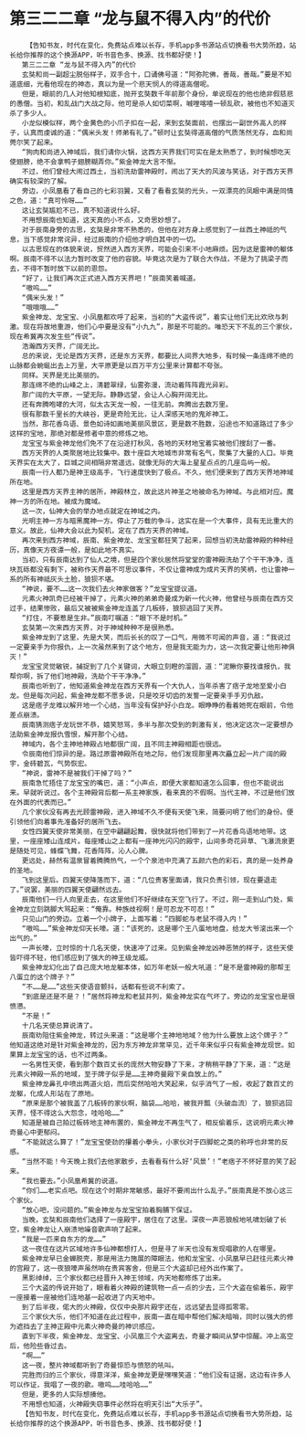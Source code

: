# 第三二二章 “龙与鼠不得入内”的代价
        【告知书友，时代在变化，免费站点难以长存，手机app多书源站点切换看书大势所趋，站长给你推荐的这个换源APP，听书音色多、换源、找书都好使！】
       第三二二章 “龙与鼠不得入内”的代价
       玄奘和尚一副超尘脱俗样子，双手合十，口诵佛号道：“阿弥陀佛，善哉，善哉。”要是不知道底细，光看他现在的神态，真以为是一个悲天悯人的得道高僧呢。
       但是，眼前的几人对他知根知底，抛开玄奘数千年前那个身份，单说现在的他也绝非假慈悲的愚僧。当初，和乱战门大战之际，他可是杀人如切菜啊，嘁哩喀喳一顿乱砍，被他也不知道灭杀了多少人。
       小龙似模似样，两个金黄色的小爪子扣在一起，来到玄奘面前，也摆出一副世外高人的样子，认真而虔诚的道：“偶米头发！师弟有礼了。”顿时让玄奘得道高僧的气质荡然无存，血和尚莞尔笑了起来。
       “狗肉和尚进入神域后，我们请你火锅，这西方天界我们可实在是太熟悉了，到时候想吃天使翅膀，绝不会拿鸭子翅膀糊弄你。”紫金神龙大言不惭。
       不过，他们曾经大闹过西土，当初洗劫雷神殿时，闹出了天大的风波与笑话，对于西方天界确实有较深的了解。
       旁边，小凤凰看了看自己的七彩羽翼，又看了看看玄奘的光头，一双漂亮的凤眼中满是同情之色，道：“真可怜呀……”
       这让玄奘尴尬不已，真不知道说什么好。
       不用想辰南也知道，这天真的小不点，又奇思妙想了。
       对于辰南身旁的古思，玄奘是非常不熟悉的，但他在对方身上感觉到了一丝西土神祗的气息，当下感觉非常诧异，经过辰南的介绍他才明白其中的一切。
       以古思现在的体貌来说，贸然进入西方天界，可能会引来不小地麻烦。因为这是雷神的躯体啊。辰南不得不以法力暂时改变了他的容貌。毕竟这次是为了联合大作战，不是为了挑梁子而去，不得不暂时放下以前的恩怨。
       “好了，让我们再次正式进入西方天界吧！”辰南笑着喊道。
       “嗷呜……”
       “偶米头发！”
       “哦哦哦……”
       紫金神龙、龙宝宝、小凤凰都欢呼了起来，当初的“大盗传说”，着实让他们无比欢欣与刺激。现在将故地重游，他们心中要是没有“小九九”，那是不可能的。唯恐天下不乱的三个家伙，现在希冀再次发生些“传说”。
       浩瀚西方天界，广阔无比。
       总的来说，无论是西方天界，还是东方天界，都要比人间界大地多，有时候一条连绵不绝的山脉都会蜿蜒出去上万里，大平原更是以百万平方公里来计算都不夸张。
       同样。天界是无比美丽的。
       那连绵不绝的山峰之上，清碧翠绿，仙雾弥漫，流动着阵阵霞光异彩。
       那广阔的大平原，一望无际。静静远望，会让人心胸开阔无比。
       还有奔腾咆哮的大河，似太古天龙一般，一往无前。奔腾出去数万里。
       很有那数千里长的大峡谷，更是奇险无比，让人深感天地的鬼斧神工。
       当然，那花香鸟语、景色如诗如画地美丽风景区，更是数不胜数，沿途也不知道路过了多少这样的宝地，那绝对都是修者中意的修炼之地。
       龙宝宝与紫金神龙他们免不了在沿途打秋风，各地的天材地宝着实被他们搜刮了一番。
       西方天界的人类聚居地比较集中。数十座巨大地城市非常有名气，聚集了大量的人口。毕竟天界实在太大了，巨城之间相隔非常遥远，就像无际的大海上星星点点的几座岛屿一般。
       辰南一行人都乃是神王级高手，飞行速度快到了极点。不久，他们便来到了西方天界地神域所在地。
       这里是西方天界主神的居所，神殿林立，故此这片神圣之地被命名为神域。与此相对应。魔神一方的所在地。被成为魔域。
       这一次，仙神大会的举办地点就定在神域之内。
       光明主神一方与暗黑魔神一方。停止了万载的争斗，这实在是一个大事件，具有无比重大的意义。故此，仙神大会以此为契机，定在了西方天界的神域。
       再次来到西方神域，辰南、紫金神龙、龙宝宝都狂笑了起来，回想当初洗劫雷神殿的种种经历，真像天方夜谭一般，是如此地不真实。
       当初，只有辰南达到了仙人之境，但是四个家伙居然将堂堂的雷神殿洗劫了个干干净净，连块瓦砾都没有剩下，被称作天界最不可思议事件，不仅让雷神成为成片天界的笑柄，也让雷神一系的所有神祗灰头土脸，狼狈不堪。
       “神说，要不……这一次我们去火神家做客？”龙宝宝提议道。
       元素火神凯奇已经被干掉了，元素火神的弟弟奇曼成为新一代火神，他曾经与辰南在西方交过手，结果惨败，最后又被被紫金神龙连盖了几板砖，狼狈逃回了天界。
       “打住，不要惹是生非。”辰南叮嘱道：“眼下不是时机。”
       玄奘第一次来西方天界，对于神域种种不是很熟悉。
       紫金神龙到了这里，先是大笑，而后长长的叹了一口气，用微不可闻的声音，道：“我说过一定要亲手为你报仇，上一次虽然来到了这个地方，但是我无能为力，这一次我定要让他形神俱灭！”
       龙宝宝灵觉敏锐，捕捉到了几个关键词，大眼立刻瞪的溜圆，道：“泥鳅你要找谁报仇，我帮你啊，拆了他们地神殿，洗劫个干干净净。”
       辰南也听到了，他知道紫金神龙在西方天界有一个大仇人，当年杀害了痞子龙地至爱小白龙。但是每次问起，紫金神龙都不愿多说，只是咬牙切齿的发誓一定要亲手手刃仇敌。
       这是痞子龙难以解开地一个心结，当年没有保护好小白龙。眼睁睁的看着她死在眼前，令他差点崩溃。
       辰南猜测痞子龙玩世不恭，嬉笑怒骂，多半与那次受到的刺激有关，他决定这次一定要想办法助紫金神龙报仇雪恨，解开那个心结。
       神域内，各个主神地神殿占地都很广阔，且不同主神殿相距也很远。
       令辰南他们惊异的是。路过原雷神殿所在地之际，他们发现那里再次矗立起一片广阔的殿宇，金砖碧瓦，气势恢宏。
       “神说，雷神不是被我们干掉了吗？”
       辰南急忙捂住了龙宝宝的嘴巴，道：“小声点，即便大家都知道怎么回事，但也不能说出来。早就听说过。各个主神殿背后都一系主神家族，看来真的不假啊。当代主神，不过是他们放在外面的代表而已。”
       几个家伙没有再去光顾雷神殿，进入神域不久不便有天使飞来，简要问明了他们的身份。便引领他们向着事先准备好的居所飞去。
       女性四翼天使非常美丽，在空中翩翩起舞，很快就将他们带到了一片花香鸟语地地带。这里，一座座矮山连成片。每座矮山之上都有一座神光闪闪的殿宇，山间多奇花异草、飞瀑流泉更是随处可见，蜂蝶飞舞，花香阵阵，沁人心脾。
       更远处，赫然有温泉冒着腾腾热气，一个个泉池中充满了五颜六色的彩石，真的是一处养身的圣地。
       飞到这里后。四翼天使降落而下，道：“几位贵客里面请，我只负责引领，现在要退走了。”说罢，美丽的四翼天使翩然远去。
       辰南他们一行人向里走去，在这里他们不好继续在天空飞行了。不过，刚一走到山门处，紫金神龙立刻跳脚大骂起来：“俺靠。种族歧视啊！是可忍龙不可忍！”
       只见山门的旁边。立着一个小牌子，上面写着：“四脚蛇与老鼠不得入内！”
       “嗷呜……”紫金神龙仰天长嚎。道：“该死的，这是哪个王八蛋地地盘，给龙大爷滚出来一个出气的。”
       一声长嚎，立时惊的十几名天使，快速冲了过来。见到紫金神龙凶神恶煞的样子，这些天使皆吓得不轻，他们感应到了强大的神王级龙威。
       紫金神龙幻化出了自己庞大地龙躯本体，如万年老妖一般大吼道：“是不是雷神殿的那帮王八蛋立的这个牌子？”
       “不……是……”这些天使语音颤抖，话都有些说不利索了。
       “到底是还是不是？！”居然将神龙和老鼠并列，紫金神龙实在气坏了。旁边的龙宝宝也是很愤懑。
       “不是！”
       十几名天使总算说清了。
       辰南劝阻住紫金神龙，转过头来道：“这是哪个主神地地域？他为什么要放上这个牌子？” 他知道这绝对是针对紫金神龙的，因为东方神龙非常罕见，近千年来似乎只有紫金神龙现世。如果算上龙宝宝的话，也不过两条。
       一名男性天使，看到那个数百丈长的庞然大物安静了下来，才稍稍平静了下来，道：“这是元素火神殿一系的地域，至于牌子似乎是……主神奇曼殿下亲自放上的。”
       紫金神龙鼻孔中喷出两道火焰，而后突然哈哈大笑起来，似乎消气了一般，收起了数百丈的龙躯，化成人形站在了原地。
       “原来是那个被我盖了几板砖的家伙啊，脑袋……哈哈，被我开瓢（头破血流）了，狼狈逃回天界，怪不得这么大怨念，哇哈哈……”
       知道是被自己拍过板砖地主神布置的，紫金神龙不再生气了，相反偷着乐，这说明元素火神奇曼心中更郁闷。
       “不能就这么算了！”龙宝宝使劲的攥着小拳头，小家伙对于四脚蛇之类的称呼也非常的反感。
       “当然不能！今天晚上我们去他家散步，去看看有什么好‘风景’！”老痞子不怀好意的笑了起来。
       “我也要去。”小凤凰希冀的说道。
       “你们……老实点吧。现在这个时期非常敏感，最好不要闹出什么乱子。”辰南真是不放心这三个家伙。
       “放心吧，没问题的。”紫金神龙与龙宝宝拍着胸脯下保证。
       当晚，玄奘和辰南他们选择了一座殿宇，居住在了这里。深夜一声恶狼般地吼啸划破了长空，紫金神龙让人崩溃地噪音歌声响了起来。
       “我是一匹来自东方的龙……”
       这一夜住在这片区域地许多仙神都想打人，但是寻了半天也没有发现唱歌的人在哪里。
       紫金神龙早已金蝉脱壳，那是用法力施展的障眼法，他和龙宝宝、小凤凰早已赶往元素火神的宫殿了，这一夜狼嚎声虽然响在贵宾客舍，但是三个大盗却已经外出作案了。
       黑影绰绰，三个家伙都已经晋升入神王领域，内天地都修炼了出来。
       三个大盗的传说开始了，眼看着火神殿的建筑物一点一点的少去，三个大盗在偷着乐，殿宇一座接着一座被他们连地基一起收进了内天地中。
       到了后半夜，偌大的火神殿，仅仅中央那片殿宇还在，远远望去显得孤零零。
       三个家伙大乐，他们不知道在此过程中，辰南一直在暗中帮他们解决暗哨，同时以强大的修为遮挡去了主神正殿中元素火神奇曼的神识感应。
       直到下半夜，紫金神龙、龙宝宝、小凤凰三个大盗离去，奇曼才瞬间从梦中惊醒。冲上高空后，他险些昏过去。
       “啊……”
       这一夜，整片神域都听到了奇曼惊恐与愤怒的吼叫。
       完胜而归的三个家伙，得意洋洋，紫金神龙更是嘿嘿笑道：“他们没有证据，这边有许多人可以作证，我唱了一夜的歌。嗷呜……哇哈哈……”
       但是，更多的人实际想揍他。
       不用想也知道，火神殿失窃事件必然将在明天引出“大乐子”。
       【告知书友，时代在变化，免费站点难以长存，手机app多书源站点切换看书大势所趋，站长给你推荐的这个换源APP，听书音色多、换源、找书都好使！】